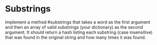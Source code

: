 # Substrings

Implement a method #substrings that takes a word as the first argument and then
an array of valid substrings (your dictionary) as the second argument. It should
return a hash listing each substring (case insensitive) that was found in the original
string and how many times it was found.
